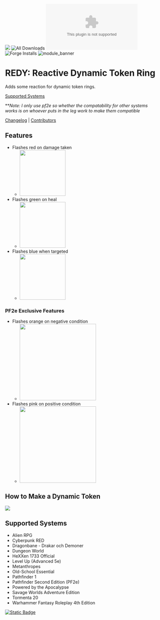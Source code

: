 ![](https://img.shields.io/badge/Foundry-v12-informational)
![All Downloads](https://img.shields.io/github/downloads/ChasarooniZ/PF2e-Reactive-Token-Ring/total?color=5e0000&label=All%20Downloads)
![Latest Release Download Count](https://img.shields.io/github/downloads/ChasarooniZ/PF2e-Reactive-Token-Ring/latest/module.zip)
![Forge Installs](https://img.shields.io/badge/dynamic/json?label=Forge%20Installs&query=package.installs&suffix=%25&url=https%3A%2F%2Fforge-vtt.com%2Fapi%2Fbazaar%2Fpackage%2Fpf2e-reactive-token-ring&colorB=4aa94a)
![module_banner](https://github.com/ChasarooniZ/pf2e-usage-updater/assets/79132112/3b2a4f8c-7ba1-4647-b073-d8ecac9d93a6)

# REDY: Reactive Dynamic Token Ring
Adds some reaction for dynamic token rings.

[Supported Systems](#supported-systems)

***Note: I only use pf2e so whether the compatability for other systems works is on whoever puts in the leg work to make them compatible*

[Changelog](/CHANGELOG.md) | [Contributors](CONTRIBUTORS.md)

## Features
- Flashes red on damage taken
  - <img src="https://github.com/ChasarooniZ/PF2e-Reactive-Token-Ring/assets/79132112/e87d28c6-95e9-4fa9-98f7-95ebb5faf2a2" height=150>
- Flashes green on heal
  - <img src="https://github.com/ChasarooniZ/PF2e-Reactive-Token-Ring/assets/79132112/55a1c569-d2b5-4d12-824e-2f10178eddef" height=150>
- Flashes blue when targeted
  - <img src="https://github.com/ChasarooniZ/PF2e-Reactive-Token-Ring/assets/79132112/a225c5e6-82e2-4e86-a9eb-b2d07d8537b9" height=150>

### PF2e Exclusive Features
- Flashes orange on negative condition
  - <img src="https://github.com/ChasarooniZ/PF2e-Reactive-Token-Ring/assets/79132112/598c187e-5044-4ce2-b3d7-40d887522f44" height=250>
- Flashes pink on positive condition
  - <img src="https://github.com/ChasarooniZ/PF2e-Reactive-Token-Ring/assets/79132112/b766645e-4bfd-4198-b1bb-e36e99ea6e96" height=250>

## How to Make a Dynamic Token
[<img src="https://img.youtube.com/vi/P7Ot2YipUjU/0.jpg">](https://youtu.be/P7Ot2YipUjU?si=I2VRDQexxBJybVRc)

## Supported Systems
- Alien RPG
- Cyberpunk RED
- Dragonbane - Drakar och Demoner
- Dungeon World
- HeXXen 1733 Official
- Level Up (Advanced 5e)
- Metanthropes
- Old-School Essential
- Pathfinder 1
- Pathfinder Second Edition (PF2e)
- Powered by the Apocalypse
- Savage Worlds Adventure Edition
- Tormenta 20
- Warhammer Fantasy Roleplay 4th Edition

[![Static Badge](https://img.shields.io/badge/Add%20your%20System-009900?logo=github)](https://github.com/ChasarooniZ/PF2e-Reactive-Token-Ring/issues/new?assignees=ChasarooniZ&labels=sys-support&projects=&template=add-support-for-a-system.md&title=%5BSystem+Support%5D+)


